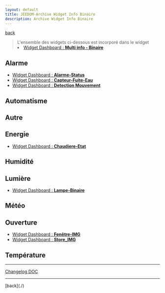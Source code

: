 ```yaml
---
layout: default
title: JEEDOM-Archive Widget Info Binaire
description: Archive Widget Info Binaire
---
```

[back](./)

<blockquote>
L'ensemble des widgets ci-dessous est incorporé dans le widget
    <li><a href="./JEEDOM-Multi_info-Binaire.html">Widget Dashboard : <b>Multi info - Binaire</b></a></li>
</blockquote>


## Alarme
<ul>
    <li><a href="./archives/JEEDOM-Alarme-Status.html">Widget Dashboard : <b>Alarme-Status</b></a></li>
    <li><a href="./archives/JEEDOM-Capteur-Fuite-Eau.html">Widget Dashboard : <b>Capteur-Fuite-Eau</b></a></li>
    <li><a href="./archives/JEEDOM-Detection-Mouvement.html">Widget Dashboard : <b>Detection Mouvement</b></a></li>
</ul>

## Automatisme
<ul>

</ul>

## Autre
<ul>

</ul>

## Energie
<ul>
    <li><a href="./archives/JEEDOM-Chaudiere-Etat.html">Widget Dashboard : <b>Chaudiere-Etat</b></a></li>
</ul>

## Humidité
<ul>

</ul>

## Lumière
<ul>
    <li><a href="./archives/JEEDOM-Lampe-Binaire.html">Widget Dashboard : <b>Lampe-Binaire</b></a></li>
</ul>

## Météo
<ul>

</ul>

## Ouverture
<ul>
    <li><a href="./archives/JEEDOM-Fenetre-IMG.html">Widget Dashboard : <b>Fenêtre-IMG</b></a></li>
    <li><a href="./archives/JEEDOM-Store_IMG.html">Widget Dashboard : <b>Store_IMG</b></a></li>
</ul>

## Température
<ul>

</ul>

<hr />
<dl>
    <a href="https://github.com/JEALG/JEEDOM-Widget_JAG-doc/commits/master">Changelog DOC</a>
</dl>
<hr />
[back](./)